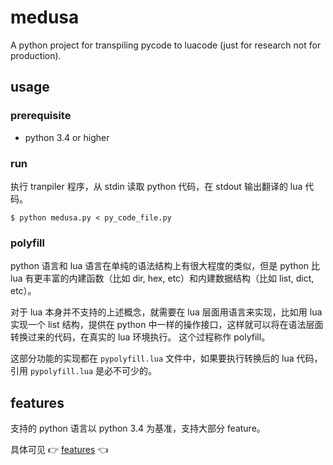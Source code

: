 # medusa

A python project for transpiling pycode to luacode (just for research not for production).

## usage

### prerequisite

- python 3.4 or higher

### run

执行 tranpiler 程序，从 stdin 读取 python 代码，在 stdout 输出翻译的 lua 代码。

```
$ python medusa.py < py_code_file.py
```

### polyfill

python 语言和 lua 语言在单纯的语法结构上有很大程度的类似，但是 python 比 lua 有更丰富的内建函数（比如 dir, hex, etc）和内建数据结构（比如 list, dict, etc）。

对于 lua 本身并不支持的上述概念，就需要在 lua 层面用语言来实现，比如用 lua 实现一个 list 结构，提供在 python 中一样的操作接口，这样就可以将在语法层面转换过来的代码，在真实的 lua 环境执行。
这个过程称作 polyfill。

这部分功能的实现都在 `pypolyfill.lua` 文件中，如果要执行转换后的 lua 代码，引用 `pypolyfill.lua` 是必不可少的。

## features

支持的 python 语言以 python 3.4 为基准，支持大部分 feature。

具体可见 :point_right: [features](./doc/features.md) :point_left:



